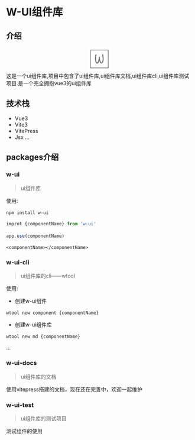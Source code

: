 # W-UI组件库

## 介绍
<center>
  <img src="./logo.svg"/>
</center>
这是一个ui组件库,项目中包含了ui组件库,ui组件库文档,ui组件库cli,ui组件库测试项目.是一个完全拥抱vue3的ui组件库

## 技术栈
+ Vue3
+ Vite3
+ VitePress
+ Jsx
...

## packages介绍

### w-ui

> ui组件库

使用:

```shell
npm install w-ui
```

```js
improt {componentName} from 'w-ui'

app.use(componentName)
```

```vue
<componentName></componentName>
```


### w-ui-cli

> ui组件库的cli——wtool

使用:
+ 创建w-ui组件

```shell
wtool new component {componentName}
```

+ 创建w-ui组件库

```shell
wtool new md {componentName}
```
...

### w-ui-docs

> ui组件库的文档

使用vitepress搭建的文档，现在还在完善中，欢迎一起维护

### w-ui-test

> ui组件库的测试项目

测试组件的使用